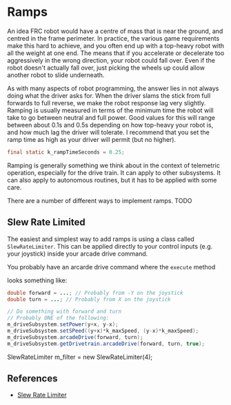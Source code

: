 # Ramps

An idea FRC robot would have a centre of mass that is near the ground, and centred in the frame perimeter.  In practice, the various game requirements make this hard to achieve, and you often end up with a top-heavy robot with all the weight at one end.  The means that if you accelerate or decelerate too aggressively in the wrong direction, your robot could fall over.  Even if the robot doesn't actually fall over, just picking the wheels up could allow another robot to slide underneath.

As with many aspects of robot programming, the answer lies in not always doing what the driver asks for.  When the driver slams the stick from full forwards to full reverse, we make the robot response lag very slightly.  Ramping is usually measured in terms of the minimum time the robot will take to go between neutral and full power.  Good values for this will range between about 0.1s and 0.5s depending on how top-heavy your robot is, and how much lag the driver will tolerate.  I recommend that you set the ramp time as high as your driver will permit (but no higher).

```java
final static k_rampTimeSeconds = 0.25;
```

Ramping is generally something we think about in the context of telemetric operation, especially for the drive train.  It can apply to other subsystems.  It can also apply to autonomous routines, but it has to be applied with some care.

There are a number of different ways to implement ramps.  TODO

## Slew Rate Limited

The easiest and simplest way to add ramps is using a class called `SlewRateLimiter`.  This can be applied directly to your control inputs (e.g. your joystick) inside your arcade drive command.

You probably have an arcarde drive command where the `execute` method 

looks something like:

```java
double forward = ...; // Probably from -Y on the joystick
double turn = ...; // Probably from X on the joystick

// Do something with forward and turn
// Probably ONE of the following:
m_driveSubsystem.setPower(y+x, y-x);
m_driveSubsystem.setSPeed((y+x)*k_maxSpeed, (y-x)*k_maxSpeed);
m_driveSubsystem.arcadeDrive(forward, turn);
m_driveSubsystem.getDrivetrain.arcadeDrive(forward, turn, true);
```

  SlewRateLimiter m_filter = new SlewRateLimiter(4);

## References

* [Slew Rate Limiter](https://docs.wpilib.org/en/stable/docs/software/advanced-controls/filters/slew-rate-limiter.html)